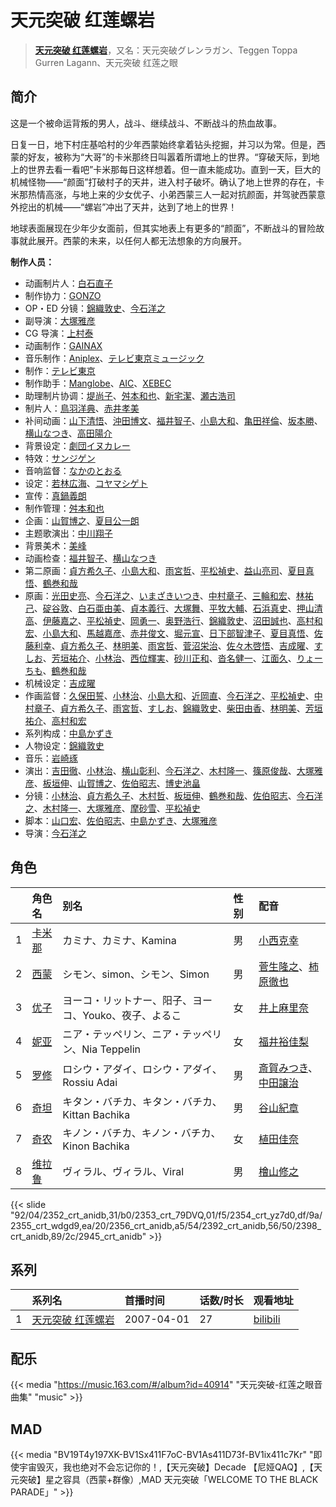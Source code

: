 # 天元突破 红莲螺岩


> <u>**[天元突破 红莲螺岩](https://bgm.tv/subject/770)**</u>，又名：天元突破グレンラガン、Teggen Toppa Gurren Lagann、天元突破 红莲之眼

## 简介

这是一个被命运背叛的男人，战斗、继续战斗、不断战斗的热血故事。

日复一日，地下村庄基哈村的少年西蒙始终拿着钻头挖掘，并习以为常。但是，西蒙的好友，被称为“大哥”的卡米那终日叫嚣着所谓地上的世界。“穿破天际，到地上的世界去看一看吧”卡米那每日这样想着。但一直未能成功。直到一天，巨大的机械怪物——“颜面”打破村子的天井，进入村子破坏。确认了地上世界的存在，卡米那热情高涨，与地上来的少女优子、小弟西蒙三人一起对抗颜面，并驾驶西蒙意外挖出的机械——“螺岩”冲出了天井，达到了地上的世界！

地球表面展现在少年少女面前，但其实地表上有更多的“颜面”，不断战斗的冒险故事就此展开。西蒙的未来，以任何人都无法想象的方向展开。

**制作人员：**
- 动画制片人：[白石直子](https://bgm.tv/person/53092)
- 制作协力：[GONZO](https://bgm.tv/person/541)
- OP・ED 分镜：[錦織敦史](https://bgm.tv/person/3223)、[今石洋之](https://bgm.tv/person/1755)
- 副导演：[大塚雅彦](https://bgm.tv/person/760)
- CG 导演：[上村泰](https://bgm.tv/person/17349)
- 动画制作：[GAINAX](https://bgm.tv/person/93)
- 音乐制作：[Aniplex](https://bgm.tv/person/645)、[テレビ東京ミュージック](https://bgm.tv/person/35)
- 制作：[テレビ東京](https://bgm.tv/person/188)
- 制作助手：[Manglobe](https://bgm.tv/person/1712)、[AIC](https://bgm.tv/person/402)、[XEBEC](https://bgm.tv/person/551)
- 助理制片协调：[堤尚子](https://bgm.tv/person/27300)、[舛本和也](https://bgm.tv/person/27237)、[新宅潔](https://bgm.tv/person/49721)、[瀬古浩司](https://bgm.tv/person/15614)
- 制片人：[鳥羽洋典](https://bgm.tv/person/39868)、[赤井孝美](https://bgm.tv/person/11)
- 补间动画：[山下清悟](https://bgm.tv/person/12148)、[沖田博文](https://bgm.tv/person/14844)、[福井智子](https://bgm.tv/person/55140)、[小島大和](https://bgm.tv/person/14525)、[亀田祥倫](https://bgm.tv/person/8611)、[坂本勝](https://bgm.tv/person/26341)、[横山なつき](https://bgm.tv/person/49768)、[高田陽介](https://bgm.tv/person/36274)
- 背景设定：[劇団イヌカレー](https://bgm.tv/person/5780)
- 特效：[サンジゲン](https://bgm.tv/person/7061)
- 音响监督：[なかのとおる](https://bgm.tv/person/961)
- 设定：[若林広海](https://bgm.tv/person/23641)、[コヤマシゲト](https://bgm.tv/person/11653)
- 宣传：[真鍋義朗](https://bgm.tv/person/60162)
- 制作管理：[舛本和也](https://bgm.tv/person/27237)
- 企画：[山賀博之](https://bgm.tv/person/261)、[夏目公一朗](https://bgm.tv/person/3350)
- 主题歌演出：[中川翔子](https://bgm.tv/person/6320)
- 背景美术：[美峰](https://bgm.tv/person/27305)
- 动画检查：[福井智子](https://bgm.tv/person/55140)、[横山なつき](https://bgm.tv/person/49768)
- 第二原画：[貞方希久子](https://bgm.tv/person/3623)、[小島大和](https://bgm.tv/person/14525)、[雨宮哲](https://bgm.tv/person/12578)、[平松禎史](https://bgm.tv/person/1756)、[益山亮司](https://bgm.tv/person/11783)、[夏目真悟](https://bgm.tv/person/11568)、[鶴巻和哉](https://bgm.tv/person/410)
- 原画：[光田史亮](https://bgm.tv/person/12286)、[今石洋之](https://bgm.tv/person/1755)、[いまざきいつき](https://bgm.tv/person/2354)、[中村章子](https://bgm.tv/person/3310)、[三輪和宏](https://bgm.tv/person/11562)、[林祐己](https://bgm.tv/person/8033)、[碇谷敦](https://bgm.tv/person/12343)、[白石亜由美](https://bgm.tv/person/22658)、[貞本義行](https://bgm.tv/person/96)、[大塚舞](https://bgm.tv/person/2901)、[平牧大輔](https://bgm.tv/person/13069)、[石浜真史](https://bgm.tv/person/1370)、[押山清高](https://bgm.tv/person/12593)、[伊藤嘉之](https://bgm.tv/person/1428)、[平松禎史](https://bgm.tv/person/1756)、[岡勇一](https://bgm.tv/person/3405)、[奥野浩行](https://bgm.tv/person/11324)、[錦織敦史](https://bgm.tv/person/3223)、[沼田誠也](https://bgm.tv/person/3447)、[高村和宏](https://bgm.tv/person/396)、[小島大和](https://bgm.tv/person/14525)、[馬越嘉彦](https://bgm.tv/person/820)、[赤井俊文](https://bgm.tv/person/7825)、[堀元宣](https://bgm.tv/person/19612)、[日下部智津子](https://bgm.tv/person/3190)、[夏目真悟](https://bgm.tv/person/11568)、[佐藤利幸](https://bgm.tv/person/3205)、[貞方希久子](https://bgm.tv/person/3623)、[林明美](https://bgm.tv/person/146)、[雨宮哲](https://bgm.tv/person/12578)、[菅沼栄治](https://bgm.tv/person/948)、[佐々木啓悟](https://bgm.tv/person/13699)、[吉成曜](https://bgm.tv/person/9752)、[すしお](https://bgm.tv/person/2649)、[芳垣祐介](https://bgm.tv/person/11388)、[小林治](https://bgm.tv/person/2533)、[西位輝実](https://bgm.tv/person/6847)、[砂川正和](https://bgm.tv/person/12520)、[沓名健一](https://bgm.tv/person/12149)、[江面久](https://bgm.tv/person/2476)、[りょーちも](https://bgm.tv/person/3557)、[鶴巻和哉](https://bgm.tv/person/410)
- 机械设定：[吉成曜](https://bgm.tv/person/9752)
- 作画监督：[久保田誓](https://bgm.tv/person/2650)、[小林治](https://bgm.tv/person/2533)、[小島大和](https://bgm.tv/person/14525)、[近岡直](https://bgm.tv/person/3633)、[今石洋之](https://bgm.tv/person/1755)、[平松禎史](https://bgm.tv/person/1756)、[中村章子](https://bgm.tv/person/3310)、[貞方希久子](https://bgm.tv/person/3623)、[雨宮哲](https://bgm.tv/person/12578)、[すしお](https://bgm.tv/person/2649)、[錦織敦史](https://bgm.tv/person/3223)、[柴田由香](https://bgm.tv/person/3780)、[林明美](https://bgm.tv/person/146)、[芳垣祐介](https://bgm.tv/person/11388)、[高村和宏](https://bgm.tv/person/396)
- 系列构成：[中島かずき](https://bgm.tv/person/1757)
- 人物设定：[錦織敦史](https://bgm.tv/person/3223)
- 音乐：[岩崎琢](https://bgm.tv/person/272)
- 演出：[吉田徹](https://bgm.tv/person/418)、[小林治](https://bgm.tv/person/2533)、[横山彰利](https://bgm.tv/person/2886)、[今石洋之](https://bgm.tv/person/1755)、[木村隆一](https://bgm.tv/person/3369)、[篠原俊哉](https://bgm.tv/person/2107)、[大塚雅彦](https://bgm.tv/person/760)、[板垣伸](https://bgm.tv/person/1663)、[山賀博之](https://bgm.tv/person/261)、[佐伯昭志](https://bgm.tv/person/395)、[博史池畠](https://bgm.tv/person/13170)
- 分镜：[小林治](https://bgm.tv/person/2533)、[貞方希久子](https://bgm.tv/person/3623)、[木村哲](https://bgm.tv/person/1138)、[板垣伸](https://bgm.tv/person/1663)、[鶴巻和哉](https://bgm.tv/person/410)、[佐伯昭志](https://bgm.tv/person/395)、[今石洋之](https://bgm.tv/person/1755)、[木村隆一](https://bgm.tv/person/3369)、[大塚雅彦](https://bgm.tv/person/760)、[摩砂雪](https://bgm.tv/person/254)、[平松禎史](https://bgm.tv/person/1756)
- 脚本：[山口宏](https://bgm.tv/person/335)、[佐伯昭志](https://bgm.tv/person/395)、[中島かずき](https://bgm.tv/person/1757)、[大塚雅彦](https://bgm.tv/person/760)
- 导演：[今石洋之](https://bgm.tv/person/1755)

## 角色

|     |   角色名   |   别名  | 性别 |  配音  |
|:--- |:------  |:----      |:---  |:--   |
| 1 | [卡米那](https://bgm.tv/character/2352) | カミナ、カミナ、Kamina | 男 | [小西克幸](https://bgm.tv/person/3861) |
| 2 | [西蒙](https://bgm.tv/character/2353) | シモン、simon、シモン、Simon | 男 | [菅生隆之](https://bgm.tv/person/4672)、[柿原徹也](https://bgm.tv/person/4782) |
| 3 | [优子](https://bgm.tv/character/2354) | ヨーコ・リットナー、阳子、ヨーコ、Youko、夜子、よるこ | 女 | [井上麻里奈](https://bgm.tv/person/4382) |
| 4 | [妮亚](https://bgm.tv/character/2355) | ニア・テッペリン、ニア・テッペリン、Nia Teppelin | 女 | [福井裕佳梨](https://bgm.tv/person/4185) |
| 5 | [罗修](https://bgm.tv/character/2356) | ロシウ・アダイ、ロシウ・アダイ、Rossiu Adai | 男 | [斎賀みつき](https://bgm.tv/person/3924)、[中田譲治](https://bgm.tv/person/3971) |
| 6 | [奇坦](https://bgm.tv/character/2392) | キタン・バチカ、キタン・バチカ、Kittan Bachika | 男 | [谷山紀章](https://bgm.tv/person/4678) |
| 7 | [奇农](https://bgm.tv/character/2398) | キノン・バチカ、キノン・バチカ、Kinon Bachika | 女 | [植田佳奈](https://bgm.tv/person/4263) |
| 8 | [维拉鲁](https://bgm.tv/character/2945) | ヴィラル、ヴィラル、Viral | 男 | [檜山修之](https://bgm.tv/person/4105) |

{{< slide "92/04/2352_crt_anidb,31/b0/2353_crt_79DVQ,01/f5/2354_crt_yz7d0,df/9a/2355_crt_wdgd9,ea/20/2356_crt_anidb,a5/54/2392_crt_anidb,56/50/2398_crt_anidb,89/2c/2945_crt_anidb" >}}

## 系列

|     |   系列名   |   首播时间  | 话数/时长  | 观看地址 |
|:---  |:------    |:----      |:---       |:---  |
| 1 |[天元突破 红莲螺岩](https://bgm.tv/subject/770)| 2007-04-01 | 27 | [bilibili](https://www.bilibili.com/bangumi/play/ep268739)  |

## 配乐

{{< media "https://music.163.com/#/album?id=40914"
"天元突破-红莲之眼音曲集"
"music" >}}

## MAD

{{< media  "BV19T4y197XK-BV1Sx411F7oC-BV1As411D73f-BV1ix411c7Kr" 
"即使宇宙毁灭，我也绝对不会忘记你的！,【天元突破】Decade 【尼娅QAQ】,【天元突破】星之容具（西蒙+群像）,MAD 天元突破「WELCOME TO THE BLACK PARADE」"  >}}


